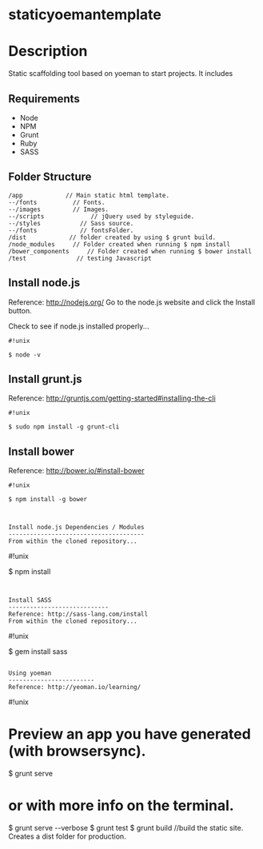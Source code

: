 # staticyoemantemplate
Description
===========
Static scaffolding tool based on yoeman to start projects. It includes 



Requirements
------------
* Node
* NPM
* Grunt
* Ruby
* SASS

Folder Structure
----------------
```
/app            // Main static html template.
--/fonts          // Fonts.
--/images         // Images.
--/scripts             // jQuery used by styleguide.
--/styles           // Sass source.
--/fonts            // fontsFolder.
/dist            // folder created by using $ grunt build.
/node_modules     // Folder created when running $ npm install
/bower_components     // Folder created when running $ bower install
/test              // testing Javascript

```


Install node.js
---------------
Reference: http://nodejs.org/
Go to the node.js website and click the Install button.

Check to see if node.js installed properly...

```
#!unix

$ node -v
```


Install grunt.js
----------------
Reference: http://gruntjs.com/getting-started#installing-the-cli

```
#!unix

$ sudo npm install -g grunt-cli
```


Install bower
----------------
Reference: http://bower.io/#install-bower

```
#!unix

$ npm install -g bower



Install node.js Dependencies / Modules
--------------------------------------
From within the cloned repository...

```
#!unix

$ npm install
```


Install SASS
----------------------------
Reference: http://sass-lang.com/install
From within the cloned repository...

```
#!unix

$ gem install sass
```

Using yoeman
------------------------
Reference: http://yeoman.io/learning/

```
#!unix
# Preview an app you have generated (with browsersync).
$ grunt serve
# or with more info on the terminal.
$ grunt serve --verbose 
$ grunt test
$ grunt build  //build the static site. Creates a dist folder for production.

```


